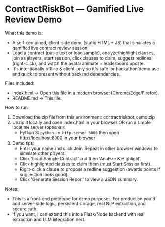 ContractRiskBot — Gamified Live Review Demo
===============================================

What this demo is:
- A self-contained, client-side demo (static HTML + JS) that simulates a gamified live contract review session.
- Load a contract (paste text or load sample), analyze/highlight clauses, join as players, start session, click clauses to claim, suggest redlines (right-click), and watch the avatar animate + leaderboard update.
- It's intentionally offline & client-only so it's safe for hackathon/demo use and quick to present without backend dependencies.

Files included:
- index.html      -> Open this file in a modern browser (Chrome/Edge/Firefox).
- README.md       -> This file.

How to run:
1. Download the zip file from this environment: contractriskbot_demo.zip
2. Unzip it locally and open index.html in your browser OR run a simple local file server (optional):
   - Python 3: `python -m http.server 8000` then open http://localhost:8000 in your browser
3. Demo tips:
   - Enter your name and click Join. Repeat in other browser windows to simulate other players.
   - Click 'Load Sample Contract' and then 'Analyze & Highlight'.
   - Click highlighted clauses to claim them (must Start Session first).
   - Right-click a clause to propose a redline suggestion (awards points if suggestion looks good).
   - Click 'Generate Session Report' to view a JSON summary.

Notes:
- This is a front-end prototype for demo purposes. For production you'd add server-side logic, persistent storage, real NLP extraction, and secure auth.
- If you want, I can extend this into a Flask/Node backend with real extraction and LLM integration next.
